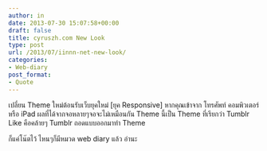 ```yaml
---
author: in
date: 2013-07-30 15:07:58+00:00
draft: false
title: cyruszh.com New Look
type: post
url: /2013/07/iinnn-net-new-look/
categories:
- Web-diary
post_format:
- Quote
---
```


เปลี่ยน Theme ใหม่ต้อนรับเว็บยุคใหม่ [ยุค Responsive] หากคุณเข้าจาก โทรศัพท์ คอมพิวเตอร์ หรือ iPad ผลที่ได้จากจอหลายๆจอจะไม่เหมือนกัน Theme นี้เป็น Theme ที่เรียกว่า Tumblr Like คือคล้ายๆ Tumblr ถอดแบบออกมาทำ Theme

ก็แค่โน๊ตไว้ ไหนๆก็มีหมวด web diary แล้ว อ่านะ
